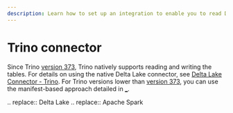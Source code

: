 ```yaml
---
description: Learn how to set up an integration to enable you to read Delta tables from Trino.
---
```


# Trino connector
Since Trino [version 373](https://trino.io/docs/current/release/release-373.html), Trino natively supports reading and writing the <Delta> tables. For details on using the native Delta Lake connector, see [Delta Lake Connector - Trino](https://trino.io/docs/current/connector/delta-lake.html). For Trino versions lower than [version 373](https://trino.io/docs/current/release/release-373.html), you can use the manifest-based approach detailed in [_](/presto-integration.md).

.. <Delta> replace:: Delta Lake
.. <AS> replace:: Apache Spark